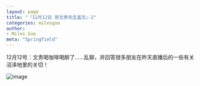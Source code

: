 ```yaml
---
layout: page
title: "『12月12日 郭文贵先生盖文』·2"
categories: milesguo
author:
- Miles Guo
meta: "Springfield"
---
```


12月12号：文贵喝咖啡喝醉了……乱聊，并回答很多朋友在昨天直播后的一些有关沼泽地里的关切！

![image](../../../../image/milesguo/2020_12_12_Miles_Guo_Getter_2_1.png)
